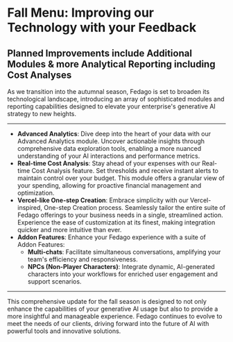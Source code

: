 # Fall Menu: Improving our Technology with your Feedback

## Planned Improvements include Additional Modules & more Analytical Reporting including Cost Analyses

As we transition into the autumnal season, Fedago is set to broaden its technological landscape, introducing an array of sophisticated modules and reporting capabilities designed to elevate your enterprise's generative AI strategy to new heights.

---

- **Advanced Analytics**: Dive deep into the heart of your data with our Advanced Analytics module. Uncover actionable insights through comprehensive data exploration tools, enabling a more nuanced understanding of your AI interactions and performance metrics.
- **Real-time Cost Analysis**: Stay ahead of your expenses with our Real-time Cost Analysis feature. Set thresholds and receive instant alerts to maintain control over your budget. This module offers a granular view of your spending, allowing for proactive financial management and optimization.
- **Vercel-like One-step Creation**: Embrace simplicity with our Vercel-inspired, One-step Creation process. Seamlessly tailor the entire suite of Fedago offerings to your business needs in a single, streamlined action. Experience the ease of customization at its finest, making integration quicker and more intuitive than ever.
- **Addon Features**: Enhance your Fedago experience with a suite of Addon Features:
    - **Multi-chats**: Facilitate simultaneous conversations, amplifying your team's efficiency and responsiveness.
    - **NPCs (Non-Player Characters)**: Integrate dynamic, AI-generated characters into your workflows for enriched user engagement and support scenarios.

---

This comprehensive update for the fall season is designed to not only enhance the capabilities of your generative AI usage but also to provide a more insightful and manageable experience. Fedago continues to evolve to meet the needs of our clients, driving forward into the future of AI with powerful tools and innovative solutions.
